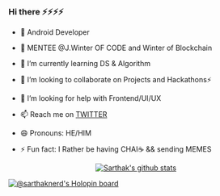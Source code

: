 ### Hi there ⚡⚡⚡⚡



- 🧏 Android Developer 
- 🧏 MENTEE @J.Winter OF CODE and Winter of Blockchain

- 🌱 I’m currently learning DS & Algorithm 

- 👯 I’m looking to collaborate on Projects and Hackathons⚡

- 🤔 I’m looking for help with Frontend/UI/UX

- 📫 Reach me on [TWITTER](https://twitter.com/SARTHAKNERD) 
- 😄 Pronouns: HE/HIM 

- ⚡ Fun fact: I Rather be having CHAI☕ && sending MEMES 

<p align="center">
  <a href="https://github.com/sarthaknerd"><img src="https://github-readme-stats.vercel.app/api?username=sarthaknerd&hide_border=true&show_icons=true" alt="Sarthak's github stats"></a>
</p>


[![@sarthaknerd's Holopin board](https://holopin.me/sarthaknerd)](https://holopin.io/@sarthaknerd)




